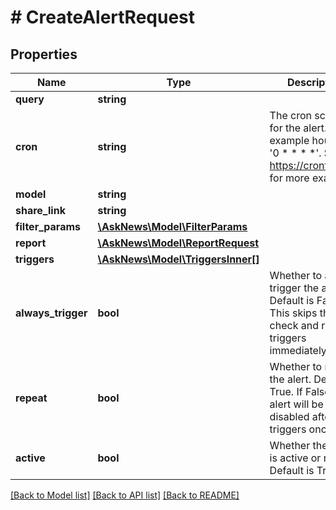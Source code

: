 # # CreateAlertRequest

## Properties

Name | Type | Description | Notes
------------ | ------------- | ------------- | -------------
**query** | **string** |  | [optional]
**cron** | **string** | The cron schedule for the alert. For example hourly is &#39;0 * * * *&#39;. See https://crontab.run/ for more examples |
**model** | **string** |  |
**share_link** | **string** |  | [optional]
**filter_params** | [**\AskNews\Model\FilterParams**](FilterParams.md) |  | [optional]
**report** | [**\AskNews\Model\ReportRequest**](ReportRequest.md) |  | [optional]
**triggers** | [**\AskNews\Model\TriggersInner[]**](TriggersInner.md) |  |
**always_trigger** | **bool** | Whether to always trigger the alert. Default is False. This skips the alert check and run triggers immediately | [optional] [default to false]
**repeat** | **bool** | Whether to repeat the alert. Default is True. If False, the alert will be disabled after it triggers once | [optional] [default to true]
**active** | **bool** | Whether the alert is active or not. Default is True. | [optional] [default to true]

[[Back to Model list]](../../README.md#models) [[Back to API list]](../../README.md#endpoints) [[Back to README]](../../README.md)
